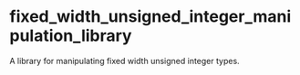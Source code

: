 # fixed_width_unsigned_integer_manipulation_library
A library for manipulating fixed width unsigned integer types. 
